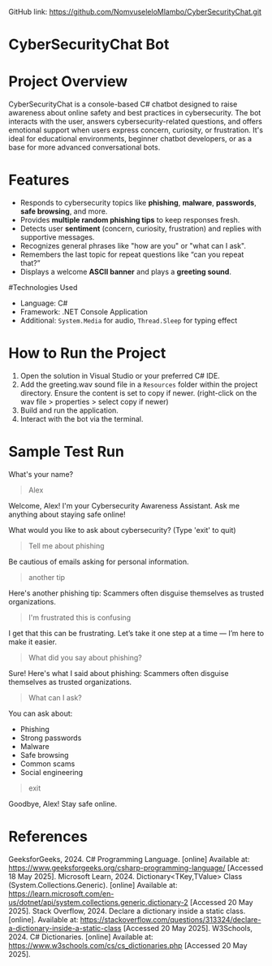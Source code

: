 ﻿GitHub link: https://github.com/NomvuseleloMlambo/CyberSecurityChat.git 

# CyberSecurityChat Bot 

# Project Overview

CyberSecurityChat is a console-based C# chatbot designed to raise awareness about online safety and best practices in cybersecurity.
The bot interacts with the user, answers cybersecurity-related questions, and offers emotional support when users express concern, curiosity, or frustration.
It's ideal for educational environments, beginner chatbot developers, or as a base for more advanced conversational bots.

# Features

-  Responds to cybersecurity topics like **phishing**, **malware**, **passwords**, **safe browsing**, and more.
-  Provides **multiple random phishing tips** to keep responses fresh.
-  Detects user **sentiment** (concern, curiosity, frustration) and replies with supportive messages.
-  Recognizes general phrases like "how are you" or "what can I ask".
-  Remembers the last topic for repeat questions like “can you repeat that?”
-  Displays a welcome **ASCII banner** and plays a **greeting sound**.

#Technologies Used

- Language: C#
- Framework: .NET Console Application
- Additional: `System.Media` for audio, `Thread.Sleep` for typing effect

# How to Run the Project

1. Open the solution in Visual Studio or your preferred C# IDE.
2. Add the greeting.wav sound file in a `Resources` folder within the project directory. Ensure the content is set to copy if newer. (right-click on the wav file > properties > select copy if newer)
3. Build and run the application.
4. Interact with the bot via the terminal.

# Sample Test Run


What's your name?
> Alex

Welcome, Alex! I'm your Cybersecurity Awareness Assistant.
Ask me anything about staying safe online!

What would you like to ask about cybersecurity? (Type 'exit' to quit)
> Tell me about phishing

Be cautious of emails asking for personal information.

> another tip

Here's another phishing tip: Scammers often disguise themselves as trusted organizations.

> I'm frustrated this is confusing

I get that this can be frustrating. Let’s take it one step at a time — I’m here to make it easier.

> What did you say about phishing?

Sure! Here's what I said about phishing:
Scammers often disguise themselves as trusted organizations.

> What can I ask?

You can ask about:
- Phishing
- Strong passwords
- Malware
- Safe browsing
- Common scams
- Social engineering

> exit

Goodbye, Alex! Stay safe online. 


# References 

GeeksforGeeks, 2024. C# Programming Language. [online] Available at: https://www.geeksforgeeks.org/csharp-programming-language/ [Accessed 18 May 2025].
Microsoft Learn, 2024. Dictionary<TKey,TValue> Class (System.Collections.Generic). [online] Available at: https://learn.microsoft.com/en-us/dotnet/api/system.collections.generic.dictionary-2 [Accessed 20 May 2025].
Stack Overflow, 2024. Declare a dictionary inside a static class. [online]. Available at: https://stackoverflow.com/questions/313324/declare-a-dictionary-inside-a-static-class [Accessed 20 May 2025].
W3Schools, 2024. C# Dictionaries. [online] Available at: https://www.w3schools.com/cs/cs_dictionaries.php [Accessed 20 May 2025].

